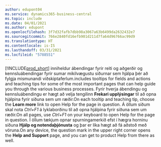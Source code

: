 ```yaml
---
author: edupont04
ms.service: dynamics365-business-central
ms.topic: include
ms.date: 04/01/2021
ms.author: edupont
ms.openlocfilehash: 3f7d32fafb7dbb98a3067a63b6499da2632432e7
ms.sourcegitcommit: 766e2840fd16efb901d211d7fa64d96766ac99d9
ms.translationtype: HT
ms.contentlocale: is-IS
ms.lasthandoff: 03/31/2021
ms.locfileid: "5788551"
---
```

[!INCLUDE[prod_short](prod_short.md)] <span data-ttu-id="42fa0-101">inniheldur ábendingar fyrir reiti og aðgerðir og kennsluábendingar fyrir sumar mikilvægustu síðurnar sem hjálpa þér að fylgja mismunandi viðskiptaferlum.</span><span class="sxs-lookup"><span data-stu-id="42fa0-101">includes tooltips for fields and actions and teaching tips for some of the most important pages that can help guide you through the various business processes.</span></span> <span data-ttu-id="42fa0-102">Fyrir hverja ábendingu og kennsluábendingu er hægt að velja tengilinn **Frekari upplýsingar** til að opna hjálpina fyrir síðuna sem um ræðir.</span><span class="sxs-lookup"><span data-stu-id="42fa0-102">On each tooltip and teaching tip, choose the **Learn more** link to open Help for the page in question.</span></span> <span data-ttu-id="42fa0-103">Á öllum síðum skal nota *Ctrl+F1* á lyklaborðinu til að opna hjálpina fyrir síðuna sem um ræðir.</span><span class="sxs-lookup"><span data-stu-id="42fa0-103">On all pages, use *Ctrl+F1* on your keyboard to open Help for the page in question.</span></span> <span data-ttu-id="42fa0-104">Í öllum tækjum opnar spurningamerkið efst í hægra horninu síðuna **Hjálp og notendaþjónusta** og þar er líka hægt að fá aðstoð með vöruna.</span><span class="sxs-lookup"><span data-stu-id="42fa0-104">On any device, the question mark in the upper right corner opens the **Help and Support** page, and you can get to product Help from there as well.</span></span>  
